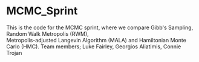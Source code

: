 # MCMC_Sprint
This is the code for the MCMC sprint, where we compare Gibb's Sampling, Random Walk Metropolis (RWM),  
Metropolis-adjusted Langevin Algorithm (MALA) and Hamiltonian Monte Carlo (HMC).
Team members; Luke Fairley, Georgios Aliatimis, Connie Trojan
